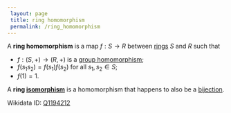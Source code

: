 ```yaml
---
 layout: page
 title: ring homomorphism
 permalink: /ring_homomorphism
---
```


A **ring homomorphism** is a map $f:S\to R$ between [rings](https://defsmath.github.io/DefsMath/ring) $S$ and $R$ such that 
- $f:(S,+) \to (R,+)$ is a [group homomorphism](https://defsmath.github.io/DefsMath/group_homomorphism);
- $f(s_1s_2)= f(s_1)f(s_2)$ for all $s_1,s_2\in S$;
- $f(1) = 1$.

A **ring [isomorphism](https://defsmath.github.io/DefsMath/isomorphism)** is a homomorphism that happens to also be a [bijection](https://defsmath.github.io/DefsMath/bijective). 

Wikidata ID: [Q1194212](https://www.wikidata.org/wiki/Q1194212)